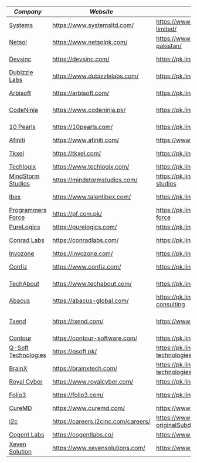 | _Company_                                                                              | _Website_                           | _Linkedin_                                                     | _Domain_                                                         |
| -------------------------------------------------------------------------------------- | ----------------------------------- | -------------------------------------------------------------- | ---------------------------------------------------------------- |
| [Systems](../Interview_Questions_Based_On_Companies/Systems.md)                        | https://www.systemsltd.com/         | https://www.linkedin.com/company/systems-limited/              | Consulting, Cloud, AI, Developement                              |
| [Netsol](../Interview_Questions_Based_On_Companies/Netsol.md)                          | https://www.netsolpk.com/           | https://www.linkedin.com/company/netsol-tech-pakistan/         | Cloud,Development,AI,Data Science,Devops                         |
| [Devsinc](../Interview_Questions_Based_On_Companies/Devsinc.md)                        | https://devsinc.com/                | https://pk.linkedin.com/company/developers-inc                 | Development,AI,SQA,Data Science                                  |
| [Dubizzle Labs](../Interview_Questions_Based_On_Companies/DubizzleLabs.md)             | https://www.dubizzlelabs.com/       | https://pk.linkedin.com/company/dubizzlelabs                   | Development,AI,SQA,Data Science                                  |
| [Arbisoft](../Interview_Questions_Based_On_Companies/Arbisoft.md)                      | https://arbisoft.com/               | https://pk.linkedin.com/company/arbisoft                       | Development,AI,SQA,Devops,Data Science                           |
| [CodeNinja](../Interview_Questions_Based_On_Companies/CodeNinja.md)                    | https://www.codeninja.pk/           | https://pk.linkedin.com/company/codeninjainc                   | Development,AI,consultancy,Data analytics                        |
| [10 Pearls](../Interview_Questions_Based_On_Companies/10Pearls.md)                     | https://10pearls.com/               | https://pk.linkedin.com/company/10pearls                       | Development,AI,Consultancy,Data Science,Devops                   |
| [Afiniti](../Interview_Questions_Based_On_Companies/Afiniti.md)                        | https://www.afiniti.com/            | https://www.linkedin.com/company/afiniti-com/                  | Developmet,AI,Data Science                                       |
| [Tkxel](../Interview_Questions_Based_On_Companies/Tkxel.md)                            | https://tkxel.com/                  | https://pk.linkedin.com/company/tkxel                          | Developmet,AI,consultancy,Data Science,Devops                    |
| [Techlogix](../Interview_Questions_Based_On_Companies/Techlogix.md)                    | https://www.techlogix.com/          | https://pk.linkedin.com/company/techlogix                      | Development,AI,Cloud                                             |
| [MindStorm Studios](../Interview_Questions_Based_On_Companies/MindStormStudios.md)     | https://mindstormstudios.com/       | https://pk.linkedin.com/company/mindstorm-studios              | Developmet,Gaming,Data analysis                                  |
| [Ibex](../Interview_Questions_Based_On_Companies/Ibex.md)                              | https://www.talentibex.com/         | https://pk.linkedin.com/company/ibexpakistan                   | Development,AI,SQA,Data Science                                  |
| [Programmers Force](../Interview_Questions_Based_On_Companies/ProgrammersForce.md)     | https://pf.com.pk/                  | https://pk.linkedin.com/company/programmers-force              | Development, AI, Devops                                          |
| [PureLogics](../Interview_Questions_Based_On_Companies/PureLogics.md)                  | https://purelogics.com/             | https://pk.linkedin.com/company/purelogics                     | Development, AI                                                  |
| [Conrad Labs](../Interview_Questions_Based_On_Companies/ConradLabs.md)                 | https://conradlabs.com/             | https://pk.linkedin.com/company/conrad-labs                    | Development, Devops, AI, Data Science                            |
| [Invozone](../Interview_Questions_Based_On_Companies/Invozone.md)                      | https://invozone.com/               | https://pk.linkedin.com/company/invozone                       | Development, Devops, AI                                          |
| [Confiz](../Interview_Questions_Based_On_Companies/Confiz.md)                          | https://www.confiz.com/             | https://pk.linkedin.com/company/confiz                         | AI, Data Science, Developement, Cloud                            |
| [TechAbout](../Interview_Questions_Based_On_Companies/TechAbout.md)                    | https://www.techabout.com/          | https://pk.linkedin.com/company/techabout                      | Development, SEO, Graphic Designing, Video Motion                |
| [Abacus](../Interview_Questions_Based_On_Companies/Abacus.md)                          | https://abacus-global.com/          | https://pk.linkedin.com/company/abacus-consulting              | Consulting, Development                                          |
| [Txend](../Interview_Questions_Based_On_Companies/Txend.md)                            | https://txend.com/                  | https://www.linkedin.com/company/txendofficial                 | Data Science, Development, Devops, Blockchain, Digital Marketing |
| [Contour](../Interview_Questions_Based_On_Companies/Contour.md)                        | https://contour-software.com/       | https://pk.linkedin.com/company/contoursoftware                | Development                                                      |
| [Q-Soft Technologies](../Interview_Questions_Based_On_Companies/Q-SoftTechnologies.md) | https://qsoft.pk/                   | https://pk.linkedin.com/company/q-soft-technologies            | Development                                                      |
| [BrainX](../Interview_Questions_Based_On_Companies/BrainX.md)                          | https://brainxtech.com/             | https://pk.linkedin.com/company/brainx-technologies            | AI, Blockchain, DevOps, Development, Ecommerce                   |
| [Royal Cyber](../Interview_Questions_Based_On_Companies/RoyalCyber.md)                 | https://www.royalcyber.com/         | https://pk.linkedin.com/company/royal-cyber-inc-               | AI, Development, Cloud                                           |
| [Folio3](../Interview_Questions_Based_On_Companies/Folio3.md)                          | https://folio3.com/                 | https://pk.linkedin.com/company/folio3                         | Development, AI, Health, Cloud, Ecommerce                        |
| [CureMD](../Interview_Questions_Based_On_Companies/CureMD.md)                          | https://www.curemd.com/             | https://www.linkedin.com/company/curemd                        | Care, Health, AI                                                 |
| [i2c](../Interview_Questions_Based_On_Companies/i2c.md)                                | https://careers.i2cinc.com/careers/ | https://www.linkedin.com/company/i2c-inc/?originalSubdomain=pk | Fintech, Development, Data Science                               |
| [Cogent Labs](../Interview_Questions_Based_On_Companies/CogentLabs.md)                 | https://cogentlabs.co/              | https://www.linkedin.com/company/cogentlabs/                   | Development, Data Science                                        |
| [Xeven Solution](../Interview_Questions_Based_On_Companies/Xeven.md)                   | https://www.xevensolutions.com/     | https://www.linkedin.com/company/xevensolutions                | Development, AI, Devops, Digital Marketing                       |
